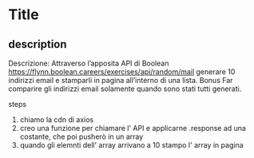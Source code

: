 Title
===
## description

Descrizione:
Attraverso l’apposita API di Boolean
https://flynn.boolean.careers/exercises/api/random/mail
generare 10 indirizzi email e stamparli in pagina all’interno di una lista.
Bonus
Far comparire gli indirizzi email solamente quando sono stati tutti generati.

steps
1. chiamo la cdn di axios
2. creo una funzione per chiamare l' API e applicarne .response ad una costante, che poi pusherò in un array
3. quando gli elemnti dell' array arrivano a 10 stampo l' array in pagina 